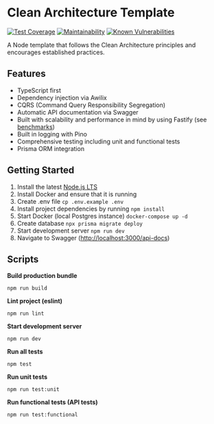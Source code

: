 # Clean Architecture Template

[![Test Coverage](https://api.codeclimate.com/v1/badges/f2520d575fe754ae7032/test_coverage)](https://codeclimate.com/github/oussama-tr/node-clean-architecture/test_coverage)
[![Maintainability](https://api.codeclimate.com/v1/badges/f2520d575fe754ae7032/maintainability)](https://codeclimate.com/github/oussama-tr/node-clean-architecture/maintainability)
[![Known Vulnerabilities](https://snyk.io/test/github/oussama-tr/node-clean-architecture/badge.svg)](https://snyk.io/test/github/oussama-tr/node-clean-architecture)

A Node template that follows the Clean Architecture principles and encourages established practices.

## Features

- TypeScript first
- Dependency injection via Awilix
- CQRS (Command Query Responsibility Segregation)
- Automatic API documentation via Swagger
- Built with scalability and performance in mind by using Fastify (see [benchmarks](https://www.fastify.io/benchmarks))
- Built in logging with Pino
- Comprehensive testing including unit and functional tests
- Prisma ORM integration

## Getting Started

1. Install the latest [Node.js LTS](https://nodejs.org/en/)
2. Install Docker and ensure that it is running
3. Create .env file `cp .env.example .env`
4. Install project dependencies by running `npm install`
5. Start Docker (local Postgres instance) `docker-compose up -d`
6. Create database `npx prisma migrate deploy`
7. Start development server `npm run dev`
8. Navigate to Swagger ([http://localhost:3000/api-docs](http://localhost:3000/api-docs))

## Scripts

**Build production bundle**

```
npm run build
```

**Lint project (eslint)**

```
npm run lint
```

**Start development server**

```
npm run dev
```

**Run all tests**

```
npm test
```

**Run unit tests**

```
npm run test:unit
```

**Run functional tests (API tests)**

```
npm run test:functional
```
